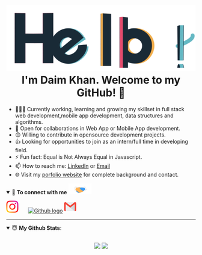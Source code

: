 <h1 align="center"> <img src="https://github.com/Daim-Nickel-Penny/Daim-Nickel-Penny/blob/master/Assets/hello.gif" alt="hello-gif"> <br >I'm Daim Khan</a>. Welcome to my GitHub! 🤗</h1>


- 👨🏽‍💻 Currently working, learning and growing my skillset in full stack web development,mobile app development, data structures and algorithms.
- 🤝 Open for collaborations in Web App or Mobile App development.
- 😊 Willing to contribute in opensource development projects.
- 👍 Looking for opportunities to join as an intern/full time in developing field.
- ⚡ Fun fact: Equal is Not Always Equal in Javascript.
- 📫 How to reach me: [LinkedIn](https://www.linkedin.com/in) or <a href="mailto:daimk558@gmail.com">Email</a>
- 🌐 Visit my [porfolio website](https://studywithdaim.weebly.com/) for complete background and contact.

<details open>
<summary>🤝 <b>To connect with me </b><img src="https://github.com/Daim-Nickel-Penny/Daim-Nickel-Penny/blob/master/Assets/Handshake.gif" height="29px">
</summary>
  
  

[<img src="https://github.com/Daim-Nickel-Penny/Daim-Nickel-Penny/blob/master/Assets/Instagram.svg" alt="instagram logo" width="32"  style="max-width:100%; margin-right:22px">](https://www.instagram.com/i_am_daim_)  [<img src="https://cdn.svgporn.com/logos/github-icon.svg" alt="Github logo" width="34">](https://github.com/)  [<img src="https://github.com/Daim-Nickel-Penny/Daim-Nickel-Penny/blob/master/Assets/Gmail.svg" alt="Gmail logo" height="32">](mailto:daimk558@gmail.com)


</details>

---

<details open>
 <summary> 😇 <b>My Github Stats</b>: </summary>

<br>

<p align = "center">
  <img src = "https://github-readme-stats.vercel.app/api?username=Daim-Nickel-Penny&show_icons=true&theme=tokyonight&line_height=27">
  <img src = "https://github-readme-stats.vercel.app/api/top-langs/?username=Daim-Nickel-Penny&theme=tokyonight">
</p>

</details>
